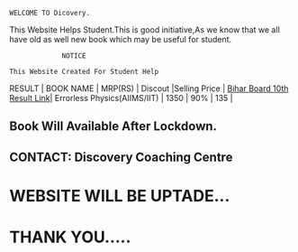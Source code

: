     WELCOME TO Dicovery.

This Website Helps Student.This is good initiative,As we know that we all have old as well new book which may be useful for student.  
                               
                               
                 NOTICE
                            
    This Website Created For Student Help    
                           
                    


   RESULT    | BOOK NAME |  MRP(RS) | Discout |Selling Price |
  [Bihar Board 10th Result Link](http://biharboardonline.bihar.gov.in/)| Errorless Physics(AIIMS/IIT) | 1350 | 90% | 135 |
   
   
 ## Book Will Available After Lockdown.  
 ## CONTACT: Discovery Coaching Centre 
  
# WEBSITE WILL BE UPTADE...
# THANK YOU.....
